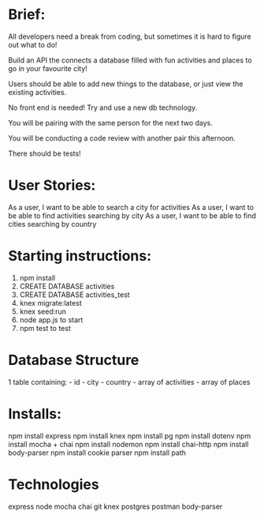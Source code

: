 # Brief: 

All developers need a break from coding, but sometimes it is hard to figure out what to do!

Build an API the connects a database filled with fun activities and places to go in your favourite city!

Users should be able to add new things to the database, or just view the existing activities.

No front end is needed! Try and use a new db technology.

You will be pairing with the same person for the next two days.

You will be conducting a code review with another pair this afternoon.

There should be tests!

# User Stories:

As a user, I want to be able to search a city for activities
As a user, I want to be able to find activities searching by city
As a user, I want to be able to find cities searching by country 

# Starting instructions:

1. npm install
2. CREATE DATABASE activities
3. CREATE DATABASE activities_test
4. knex migrate:latest
5. knex seed:run
6. node app.js to start
7. npm test to test

# Database Structure

1 table containing:
    - id
    - city
    - country
    - array of activities
    - array of places

# Installs:

npm install express
npm install knex
npm install pg
npm install dotenv
npm install mocha + chai
npm install nodemon
npm install chai-http
npm install body-parser
npm install cookie parser
npm install path

# Technologies

express
node
mocha
chai
git
knex
postgres
postman
body-parser